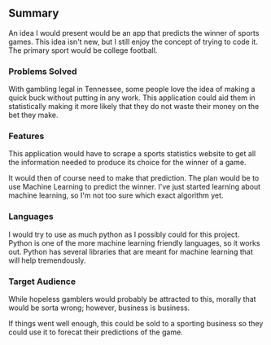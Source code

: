 ## Summary 
An idea I would present would be an app that predicts the winner of sports games. This idea isn't new, but I still enjoy the concept of trying to code it. The primary sport would be college football.

### Problems Solved
With gambling legal in Tennessee, some people love the idea of making a quick buck without putting in any work. This application could aid them in statistically making it more likely that they do not waste their money on the bet they make.

### Features
This application would have to scrape a sports statistics website to get all the information needed to produce its choice for the winner of a game.

It would then of course need to make that prediction. The plan would be to use Machine Learning to predict the winner. I've just started learning about machine learning, so I'm not too sure which exact algorithm yet.

### Languages
I would try to use as much python as I possibly could for this project. Python is one of the more machine learning friendly languages, so it works out. Python has several libraries that are meant for machine learning that will help tremendously. 

### Target Audience
While hopeless gamblers would probably be attracted to this, morally that would be sorta wrong; however, business is business. 

If things went well enough, this could be sold to a sporting business so they could use it to forecat their predictions of the game.